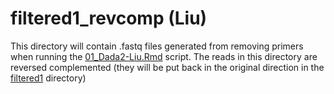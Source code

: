 # filtered1_revcomp (Liu)

This directory will contain .fastq files generated from removing primers when running the [01_Dada2-Liu.Rmd](../../../../scripts/analysis-individual/Liu-2020/01_Dada2-Liu.Rmd) script. The reads in this directory are reversed complemented (they will be put back in the original direction in the [filtered1](../filtered1/) directory)